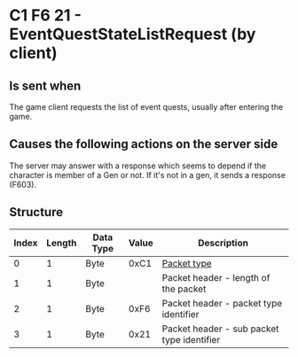 # C1 F6 21 - EventQuestStateListRequest (by client)

## Is sent when

The game client requests the list of event quests, usually after entering the game.

## Causes the following actions on the server side

The server may answer with a response which seems to depend if the character is member of a Gen or not. If it's not in a gen, it sends a response (F603).

## Structure

| Index | Length | Data Type | Value | Description |
|-------|--------|-----------|-------|-------------|
| 0 | 1 |   Byte   | 0xC1  | [Packet type](PacketTypes.md) |
| 1 | 1 |    Byte   |      | Packet header - length of the packet |
| 2 | 1 |    Byte   | 0xF6  | Packet header - packet type identifier |
| 3 | 1 |    Byte   | 0x21  | Packet header - sub packet type identifier |